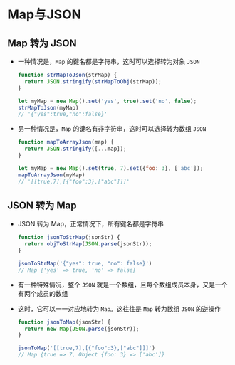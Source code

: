 # Map与JSON

## Map 转为 JSON

+ 一种情况是，`Map` 的键名都是字符串，这时可以选择转为对象 `JSON`

  ```js
  function strMapToJson(strMap) {
    return JSON.stringify(strMapToObj(strMap));
  }

  let myMap = new Map().set('yes', true).set('no', false);
  strMapToJson(myMap)
  // '{"yes":true,"no":false}'
  ```

+ 另一种情况是，`Map` 的键名有非字符串，这时可以选择转为数组 `JSON`

  ```js
  function mapToArrayJson(map) {
    return JSON.stringify([...map]);
  }

  let myMap = new Map().set(true, 7).set({foo: 3}, ['abc']);
  mapToArrayJson(myMap)
  // '[[true,7],[{"foo":3},["abc"]]]'
  ```

## JSON 转为 Map

+ JSON 转为 Map，正常情况下，所有键名都是字符串

  ```js
  function jsonToStrMap(jsonStr) {
    return objToStrMap(JSON.parse(jsonStr));
  }

  jsonToStrMap('{"yes": true, "no": false}')
  // Map {'yes' => true, 'no' => false}
  ```

+ 有一种特殊情况，整个 `JSON` 就是一个数组，且每个数组成员本身，又是一个有两个成员的数组

+ 这时，它可以一一对应地转为 `Map`。这往往是 `Map` 转为数组 `JSON` 的逆操作

  ```js
  function jsonToMap(jsonStr) {
    return new Map(JSON.parse(jsonStr));
  }

  jsonToMap('[[true,7],[{"foo":3},["abc"]]]')
  // Map {true => 7, Object {foo: 3} => ['abc']}
  ```
